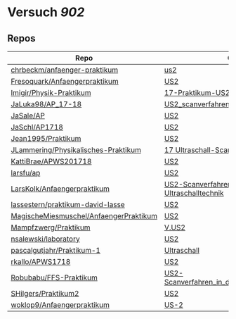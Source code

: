 # Versuch *902*

## Repos

|                                          Repo                                          |                                                                       Ordner                                                                        |                                                                                  PDFs                                                                                  |
|----------------------------------------------------------------------------------------|-----------------------------------------------------------------------------------------------------------------------------------------------------|------------------------------------------------------------------------------------------------------------------------------------------------------------------------|
|[chrbeckm/anfaenger-praktikum](../repo/chrbeckm/anfaenger-praktikum)                    |[us2](https://github.com/chrbeckm/anfaenger-praktikum/tree/master/us2)                                                                               |–                                                                                                                                                                       |
|[Fresoquark/Anfaengerpraktikum](../repo/Fresoquark/Anfaengerpraktikum)                  |[US2](https://github.com/Fresoquark/Anfaengerpraktikum/tree/master/US2)                                                                              |–                                                                                                                                                                       |
|[Imigir/Physik-Praktikum](../repo/Imigir/Physik-Praktikum)                              |[17-Praktikum-US2](https://github.com/Imigir/Physik-Praktikum/tree/master/17-Praktikum-US2)                                                          |–                                                                                                                                                                       |
|[JaLuka98/AP_17-18](../repo/JaLuka98/AP_17-18)                                          |[US2_scanverfahren_in_der_ultraschalltechnik](https://github.com/JaLuka98/AP_17-18/tree/master/US2_scanverfahren_in_der_ultraschalltechnik)          |–                                                                                                                                                                       |
|[JaSale/AP](../repo/JaSale/AP)                                                          |[US2](https://github.com/JaSale/AP/tree/master/US2)                                                                                                  |–                                                                                                                                                                       |
|[JaSchl/AP1718](../repo/JaSchl/AP1718)                                                  |[US2](https://github.com/JaSchl/AP1718/tree/master/US2)                                                                                              |–                                                                                                                                                                       |
|[Jean1995/Praktikum](../repo/Jean1995/Praktikum)                                        |[US2](https://github.com/Jean1995/Praktikum/tree/master/US2)                                                                                         |[US02.pdf](https://docs.google.com/viewer?url=https://raw.githubusercontent.com/Jean1995/Praktikum/master/Protokolle_Fertig/US02.pdf)                                   |
|[JLammering/Physikalisches-Praktikum](../repo/JLammering/Physikalisches-Praktikum)      |[17 Ultraschall-Scan](https://github.com/JLammering/Physikalisches-Praktikum/tree/master/17%20Ultraschall-Scan)                                      |–                                                                                                                                                                       |
|[KattiBrae/APWS201718](../repo/KattiBrae/APWS201718)                                    |[US2](https://github.com/KattiBrae/APWS201718/tree/master/AP2/US2)                                                                                   |–                                                                                                                                                                       |
|[larsfu/ap](../repo/larsfu/ap)                                                          |[US2](https://github.com/larsfu/ap/tree/master/US2)                                                                                                  |–                                                                                                                                                                       |
|[LarsKolk/Anfaengerpraktikum](../repo/LarsKolk/Anfaengerpraktikum)                      |[US2-Scanverfahren-in-der-Ultraschalltechnik](https://github.com/LarsKolk/Anfaengerpraktikum/tree/master/US2-Scanverfahren-in-der-Ultraschalltechnik)|[main.pdf](https://docs.google.com/viewer?url=https://raw.githubusercontent.com/LarsKolk/Anfaengerpraktikum/master/US2-Scanverfahren-in-der-Ultraschalltechnik/main.pdf)|
|[lassestern/praktikum-david-lasse](../repo/lassestern/praktikum-david-lasse)            |[US2](https://github.com/lassestern/praktikum-david-lasse/tree/master/US2)                                                                           |–                                                                                                                                                                       |
|[MagischeMiesmuschel/AnfaengerPraktikum](../repo/MagischeMiesmuschel/AnfaengerPraktikum)|[US2](https://github.com/MagischeMiesmuschel/AnfaengerPraktikum/tree/master/US2)                                                                     |–                                                                                                                                                                       |
|[Mampfzwerg/Praktikum](../repo/Mampfzwerg/Praktikum)                                    |[V.US2](https://github.com/Mampfzwerg/Praktikum/tree/master/V.US2)                                                                                   |[main.pdf](https://docs.google.com/viewer?url=https://raw.githubusercontent.com/Mampfzwerg/Praktikum/master/V.US2/latex-template/main.pdf)                              |
|[nsalewski/laboratory](../repo/nsalewski/laboratory)                                    |[US2](https://github.com/nsalewski/laboratory/tree/master/US2)                                                                                       |–                                                                                                                                                                       |
|[pascalgutjahr/Praktikum-1](../repo/pascalgutjahr/Praktikum-1)                          |[Ultraschall](https://github.com/pascalgutjahr/Praktikum-1/tree/master/Ultraschall)                                                                  |–                                                                                                                                                                       |
|[rkallo/APWS1718](../repo/rkallo/APWS1718)                                              |[US2](https://github.com/rkallo/APWS1718/tree/master/US2)                                                                                            |[main.pdf](https://docs.google.com/viewer?url=https://raw.githubusercontent.com/rkallo/APWS1718/master/US2/main.pdf)                                                    |
|[Robubabu/FFS-Praktikum](../repo/Robubabu/FFS-Praktikum)                                |[US2-Scanverfahren_in_der_ultraaaschalltechnik](https://github.com/Robubabu/FFS-Praktikum/tree/master/US2-Scanverfahren_in_der_ultraaaschalltechnik) |–                                                                                                                                                                       |
|[SHilgers/Praktikum2](../repo/SHilgers/Praktikum2)                                      |[US2](https://github.com/SHilgers/Praktikum2/tree/master/US2)                                                                                        |–                                                                                                                                                                       |
|[woklop9/Anfaengerpraktikum](../repo/woklop9/Anfaengerpraktikum)                        |[US-2](https://github.com/woklop9/Anfaengerpraktikum/tree/master/US-2)                                                                               |–                                                                                                                                                                       |
